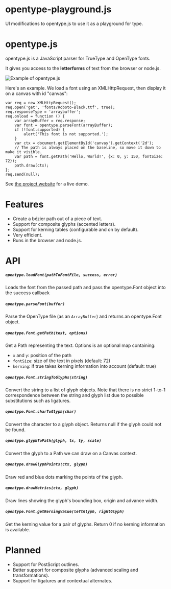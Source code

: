 opentype-playground.js 
===========
UI modifications to opentype.js to use it as a playground for type.



opentype.js
===========
opentype.js is a JavaScript parser for TrueType and OpenType fonts.

It gives you access to the <strong>letterforms</strong> of text from the browser or node.js.

![Example of opentype.js](https://raw.github.com/nodebox/opentype.js/master/g/hello-world.png)

Here's an example. We load a font using an XMLHttpRequest, then display it on a canvas with id "canvas":

    var req = new XMLHttpRequest();
    req.open('get', 'fonts/Roboto-Black.ttf', true);
    req.responseType = 'arraybuffer';
    req.onload = function () {
        var arrayBuffer = req.response;
        var font = opentype.parseFont(arrayBuffer);
        if (!font.supported) {
            alert('This font is not supported.');
        }
        var ctx = document.getElementById('canvas').getContext('2d');
        // The path is always placed on the baseline, so move it down to make it visible.
        var path = font.getPath('Hello, World!', {x: 0, y: 150, fontSize: 72});
        path.draw(ctx);
    };
    req.send(null);

See [the project website](http://nodebox.github.io/opentype.js/) for a live demo.

Features
========
* Create a bézier path out of a piece of text.
* Support for composite glyphs (accented letters).
* Support for kerning tables (configurable and on by default).
* Very efficient.
* Runs in the browser and node.js.

API
===
##### `opentype.loadFont(pathToFontFile, success, error)`
Loads the font from the passed path and pass the opentype.Font object into the success callback

##### `opentype.parseFont(buffer)`
Parse the OpenType file (as an `ArrayBuffer`) and returns an opentype.Font object.

##### `opentype.Font.getPath(text, options)`
Get a Path representing the text. Options is an optional map containing:
* `x` and `y`: position of the path
* `fontSize`: size of the text in pixels (default: 72)
* `kerning`: if true takes kerning information into account (default: true)

##### `opentype.Font.stringToGlyphs(string)`
Convert the string to a list of glyph objects.
Note that there is no strict 1-to-1 correspondence between the string and glyph list due to 
possible substitutions such as ligatures.

##### `opentype.Font.charToGlyph(char)`
Convert the character to a glyph object. Returns null if the glyph could not be found.

##### `opentype.glyphToPath(glyph, tx, ty, scale)`
Convert the glyph to a Path we can draw on a Canvas context.

##### `opentype.drawGlyphPoints(ctx, glyph)`
Draw red and blue dots marking the points of the glyph.

##### `opentype.drawMetrics(ctx, glyph)`
Draw lines showing the glyph's bounding box, origin and advance width.

##### `opentype.Font.getKerningValue(leftGlyph, rightGlyph)`
Get the kerning value for a pair of glyphs. Return 0 if no kerning information is available.


Planned
=======
* Support for PostScript outlines.
* Better support for composite glyphs (advanced scaling and transformations).
* Support for ligatures and contextual alternates.

